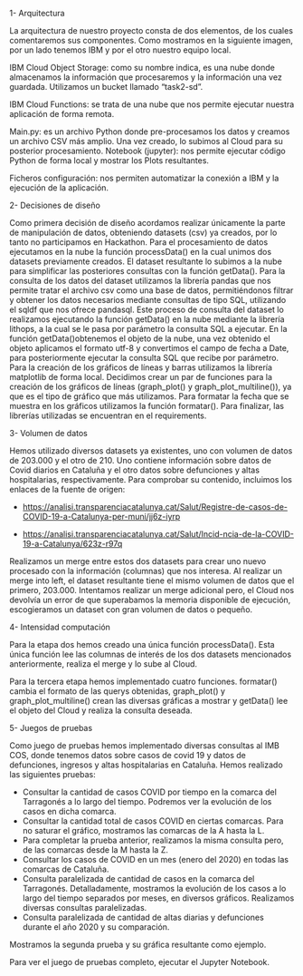 1- Arquitectura

La arquitectura de nuestro proyecto consta de dos elementos, de los cuales comentaremos sus componentes. Como mostramos en la siguiente imagen, por un lado tenemos IBM y por el otro nuestro equipo local. 


IBM Cloud Object Storage: como su nombre indica, es una nube donde almacenamos la información que procesaremos y la información una vez guardada. Utilizamos un bucket llamado “task2-sd”.

IBM Cloud Functions: se trata de una nube que nos permite ejecutar nuestra aplicación de forma remota.

Main.py: es un archivo Python donde pre-procesamos los datos y creamos un archivo CSV más amplio. Una vez creado, lo subimos al Cloud para su posterior procesamiento.
Notebook (jupyter): nos permite ejecutar código Python de forma local y mostrar los Plots resultantes.

Ficheros configuración: nos permiten automatizar la conexión a IBM y la ejecución de la aplicación.


2- Decisiones de diseño

Como primera decisión de diseño acordamos realizar únicamente la parte de manipulación de datos, obteniendo datasets (csv) ya creados, por lo tanto no participamos en Hackathon.
Para el procesamiento de datos ejecutamos en la nube la función processData() en la cual unimos dos datasets previamente creados. El dataset resultante lo subimos a la nube para simplificar las posteriores consultas con la función getData().
Para la consulta de los datos del dataset utilizamos la librería pandas que nos permite tratar el archivo csv como una base de datos, permitiéndonos filtrar y obtener los datos necesarios mediante consultas de tipo SQL, utilizando el sqldf que nos ofrece pandasql. Este proceso de consulta del dataset lo realizamos ejecutando la función getData() en la nube mediante la librería lithops, a la cual se le pasa por parámetro la consulta SQL a ejecutar.
En la función getData()obtenemos el objeto de la nube, una vez obtenido el objeto aplicamos el formato utf-8 y convertimos el campo de fecha a Date, para posteriormente ejecutar la consulta SQL que recibe por parámetro.
Para la creación de los gráficos de líneas y barras utilizamos la librería matplotlib de forma local. Decidimos crear un par de funciones para la creación de los gráficos de líneas (graph_plot() y graph_plot_multiline()), ya que es el tipo de gráfico que más utilizamos. Para formatar la fecha que se muestra en los gráficos utilizamos la función formatar().
Para finalizar, las librerías utilizadas se encuentran en el requirements.


3- Volumen de datos

Hemos utilizado diversos datasets ya existentes, uno con volumen de datos de 203.000 y el otro de 210. Uno contiene información sobre datos de Covid diarios en Cataluña y el otro datos sobre defunciones  y altas hospitalarias, respectivamente. Para comprobar su contenido, incluimos los enlaces de la fuente de origen:
- https://analisi.transparenciacatalunya.cat/Salut/Registre-de-casos-de-COVID-19-a-Catalunya-per-muni/jj6z-iyrp

- https://analisi.transparenciacatalunya.cat/Salut/Incid-ncia-de-la-COVID-19-a-Catalunya/623z-r97q

Realizamos un merge entre estos dos datasets para crear uno nuevo procesado con la información (columnas) que nos interesa. Al realizar un merge into left, el dataset resultante tiene el mismo volumen de datos que el primero,  203.000. 
Intentamos realizar un merge adicional pero, el Cloud nos devolvía un error de que superabamos la memoria disponible de ejecución, escogieramos un dataset con gran volumen de datos o pequeño.


4- Intensidad computación

Para la etapa dos hemos creado una única función processData(). Esta única función lee las columnas de interés de los dos datasets mencionados anteriormente, realiza el merge y lo sube al Cloud.

Para la tercera etapa hemos implementado cuatro funciones. formatar() cambia el formato de las querys obtenidas, graph_plot() y graph_plot_multiline() crean las diversas gráficas a mostrar y getData() lee el objeto del Cloud y realiza la consulta deseada. 


5- Juegos de pruebas

Como juego de pruebas hemos implementado diversas consultas al IMB COS, donde tenemos datos sobre casos de covid 19 y datos de defunciones, ingresos y altas hospitalarias en Cataluña.
Hemos realizado las siguientes pruebas:
- Consultar la cantidad de casos COVID por tiempo en la comarca del Tarragonés a lo largo del tiempo. Podremos ver la evolución de los casos en dicha comarca.
- Consultar la cantidad total de casos COVID en ciertas comarcas. Para no saturar el gráfico, mostramos las comarcas de la A hasta la L.
- Para completar la prueba anterior, realizamos la misma consulta pero, de las comarcas desde la M hasta la Z.
- Consultar los casos de COVID en un mes (enero del 2020) en todas las comarcas de Cataluña.
- Consulta paralelizada de cantidad de casos en la comarca del Tarragonés. Detalladamente, mostramos la evolución de los casos a lo largo del tiempo separados por meses, en diversos gráficos. Realizamos diversas consultas paralelizadas.
- Consulta paralelizada de cantidad de altas diarias y defunciones durante el año 2020 y su comparación.

Mostramos la segunda prueba y su gráfica resultante como ejemplo.


Para ver el juego de pruebas completo, ejecutar el Jupyter Notebook.

